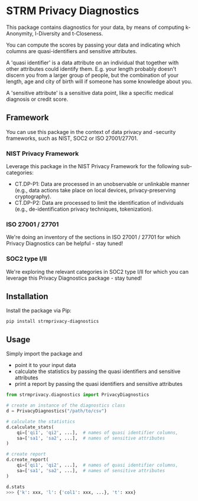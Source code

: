 # STRM Privacy Diagnostics


This package contains diagnostics for your data, by means of computing k-Anonymity, l-Diversity and t-Closeness.

You can compute the scores by passing your data and indicating which columns are quasi-identifiers and sensitive attributes. 

A 'quasi identifier' is a data attribute on an individual that together with other attributes could identify them. E.g. your length probably doesn't discern you from a larger group of people, but the combination of your length, age and city of birth will if someone has some knowledge about you.

A 'sensitive attribute' is a sensitive data point, like a specific medical diagnosis or credit score.  

## Framework
You can use this package in the context of data privacy and -security frameworks, such as NIST, SOC2 or ISO 27001/27701. 

### NIST Privacy Framework
Leverage this package in the NIST Privacy Framework for the following sub-categories:
- CT.DP-P1: Data are processed in an unobservable or unlinkable manner (e.g., data actions take place on local devices, privacy-preserving cryptography).
- CT.DP-P2: Data are processed to limit the identification of individuals (e.g., de-identification privacy techniques, tokenization).

### ISO 27001 / 27701
We're doing an inventory of the sections in ISO 27001 / 27701 for which Privacy Diagnostics can be helpful - stay tuned!

### SOC2 type I/II
We're exploring the relevant categories in SOC2 type I/II for which you can leverage this Privacy Diagnostics package - stay tuned!

## Installation
Install the package via Pip:

```
pip install strmprivacy-diagnostics
```

## Usage
Simply import the package and
* point it to your input data
* calculate the statistics by passing the quasi identifiers and sensitive attributes
* print a report by passing the quasi identifiers and sensitive attributes

```python
from strmprivacy.diagnostics import PrivacyDiagnostics

# create an instance of the diagnostics class
d = PrivacyDiagnostics("/path/to/csv")

# calculate the statistics
d.calculate_stats(
    qi=['qi1', 'qi2', ...],  # names of quasi identifier columns,
    sa=['sa1', 'sa2', ...],  # names of sensitive attributes
)

# create report
d.create_report(
    qi=['qi1', 'qi2', ...],  # names of quasi identifier columns,
    sa=['sa1', 'sa2', ...],  # names of sensitive attributes
)

d.stats
>>> {'k': xxx, 'l': {'col1': xxx, ...}, 't': xxx}
```
